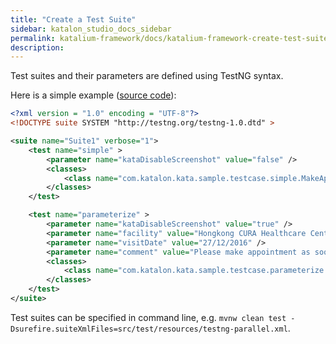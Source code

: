 ```yaml
---
title: "Create a Test Suite" 
sidebar: katalon_studio_docs_sidebar
permalink: katalium-framework/docs/katalium-framework-create-test-suite.html
description:
---
```


Test suites and their parameters are defined using TestNG syntax.

Here is a simple example ([source code](https://github.com/katalon-studio/katalium-sample/blob/master/src/test/resources/testng.xml)):

```xml
<?xml version = "1.0" encoding = "UTF-8"?>
<!DOCTYPE suite SYSTEM "http://testng.org/testng-1.0.dtd" >

<suite name="Suite1" verbose="1">
    <test name="simple" >
        <parameter name="kataDisableScreenshot" value="false" />
        <classes>
            <class name="com.katalon.kata.sample.testcase.simple.MakeAppointmentTest" />
        </classes>
    </test>

    <test name="parameterize" >
        <parameter name="kataDisableScreenshot" value="true" />
        <parameter name="facility" value="Hongkong CURA Healthcare Center" />
        <parameter name="visitDate" value="27/12/2016" />
        <parameter name="comment" value="Please make appointment as soon as possible." />
        <classes>
            <class name="com.katalon.kata.sample.testcase.parameterize.ParameterizedMakeAppointmentTest" />
        </classes>
    </test>
</suite>
```

Test suites can be specified in command line, e.g. `mvnw clean test -Dsurefire.suiteXmlFiles=src/test/resources/testng-parallel.xml`.
